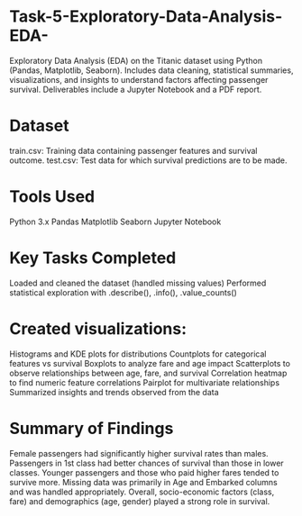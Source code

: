 # Task-5-Exploratory-Data-Analysis-EDA-
Exploratory Data Analysis (EDA) on the Titanic dataset using Python (Pandas, Matplotlib, Seaborn). Includes data cleaning, statistical summaries, visualizations, and insights to understand factors affecting passenger survival. Deliverables include a Jupyter Notebook and a PDF report.

# Dataset
train.csv: Training data containing passenger features and survival outcome.
test.csv: Test data for which survival predictions are to be made.

# Tools Used
Python 3.x
Pandas
Matplotlib
Seaborn
Jupyter Notebook

# Key Tasks Completed
Loaded and cleaned the dataset (handled missing values)
Performed statistical exploration with .describe(), .info(), .value_counts()

# Created visualizations:
Histograms and KDE plots for distributions
Countplots for categorical features vs survival
Boxplots to analyze fare and age impact
Scatterplots to observe relationships between age, fare, and survival
Correlation heatmap to find numeric feature correlations
Pairplot for multivariate relationships
Summarized insights and trends observed from the data

# Summary of Findings
Female passengers had significantly higher survival rates than males.
Passengers in 1st class had better chances of survival than those in lower classes.
Younger passengers and those who paid higher fares tended to survive more.
Missing data was primarily in Age and Embarked columns and was handled appropriately.
Overall, socio-economic factors (class, fare) and demographics (age, gender) played a strong role in survival.
